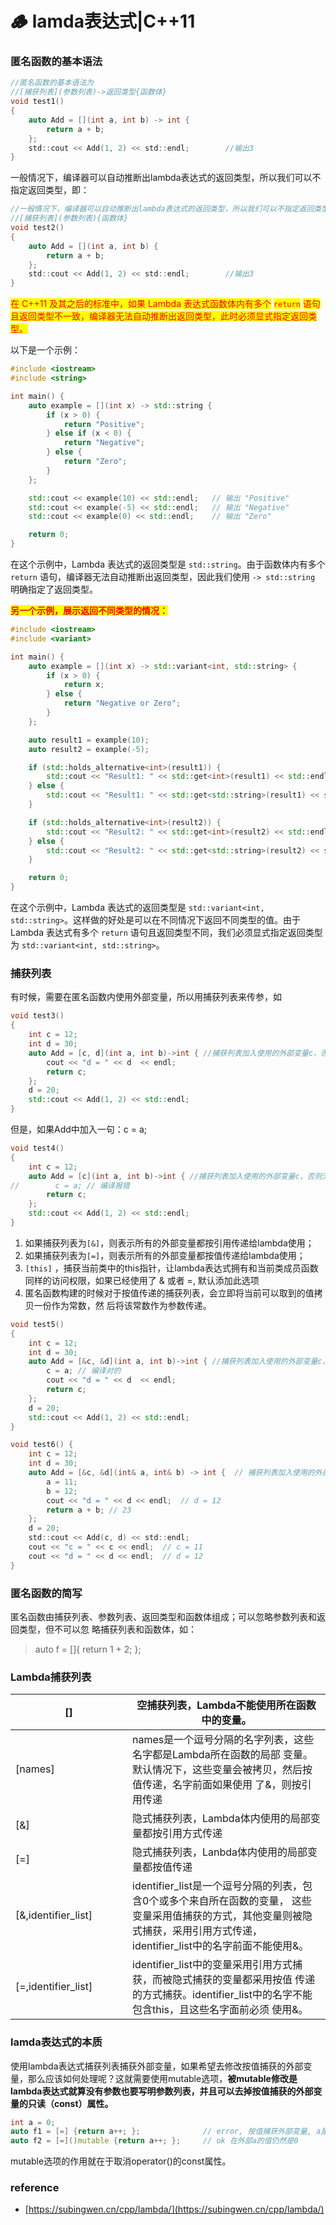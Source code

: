# 🪵 lamda表达式|C++11

### 匿名函数的基本语法

```c
//匿名函数的基本语法为
//[捕获列表](参数列表)->返回类型{函数体}
void test1()
{
    auto Add = [](int a, int b) -> int {
        return a + b;
    };
    std::cout << Add(1, 2) << std::endl;        //输出3
}
```

一般情况下，编译器可以自动推断出lambda表达式的返回类型，所以我们可以不指定返回类型，即：

```c
//一般情况下，编译器可以自动推断出lambda表达式的返回类型，所以我们可以不指定返回类型
//[捕获列表](参数列表){函数体}
void test2()
{
    auto Add = [](int a, int b) {
        return a + b;
    };
    std::cout << Add(1, 2) << std::endl;        //输出3
}
```

<mark style="color:red;">在 C++11 及其之后的标准中，如果 Lambda 表达式函数体内有多个</mark> <mark style="color:red;"></mark><mark style="color:red;">`return`</mark> <mark style="color:red;"></mark><mark style="color:red;">语句且返回类型不一致，编译器无法自动推断出返回类型，此时必须显式指定返回类型。</mark>

以下是一个示例：

```cpp
#include <iostream>
#include <string>

int main() {
    auto example = [](int x) -> std::string {
        if (x > 0) {
            return "Positive";
        } else if (x < 0) {
            return "Negative";
        } else {
            return "Zero";
        }
    };

    std::cout << example(10) << std::endl;   // 输出 "Positive"
    std::cout << example(-5) << std::endl;   // 输出 "Negative"
    std::cout << example(0) << std::endl;    // 输出 "Zero"

    return 0;
}
```

在这个示例中，Lambda 表达式的返回类型是 `std::string`。由于函数体内有多个 `return` 语句，编译器无法自动推断出返回类型，因此我们使用 `-> std::string` 明确指定了返回类型。

<mark style="color:red;">**另一个示例，展示返回不同类型的情况：**</mark>

```cpp
#include <iostream>
#include <variant>

int main() {
    auto example = [](int x) -> std::variant<int, std::string> {
        if (x > 0) {
            return x;
        } else {
            return "Negative or Zero";
        }
    };

    auto result1 = example(10);
    auto result2 = example(-5);

    if (std::holds_alternative<int>(result1)) {
        std::cout << "Result1: " << std::get<int>(result1) << std::endl;
    } else {
        std::cout << "Result1: " << std::get<std::string>(result1) << std::endl;
    }

    if (std::holds_alternative<int>(result2)) {
        std::cout << "Result2: " << std::get<int>(result2) << std::endl;
    } else {
        std::cout << "Result2: " << std::get<std::string>(result2) << std::endl;
    }

    return 0;
}
```

在这个示例中，Lambda 表达式的返回类型是 `std::variant<int, std::string>`。这样做的好处是可以在不同情况下返回不同类型的值。由于 Lambda 表达式有多个 `return` 语句且返回类型不同，我们必须显式指定返回类型为 `std::variant<int, std::string>`。

### 捕获列表

有时候，需要在匿名函数内使用外部变量，所以用捕获列表来传参，如

```cpp
void test3()
{
    int c = 12;
    int d = 30;
    auto Add = [c, d](int a, int b)->int { //捕获列表加入使用的外部变量c，否则无法通过编译
        cout << "d = " << d  << endl;
        return c;
    };
    d = 20;
    std::cout << Add(1, 2) << std::endl;
}
```

但是，如果Add中加入一句：c = a;

```cpp
void test4()
{
    int c = 12;
    auto Add = [c](int a, int b)->int { //捕获列表加入使用的外部变量c，否则无法通过编译
//        c = a; // 编译报错
        return c;
    };
    std::cout << Add(1, 2) << std::endl;
}
```

1. 如果捕获列表为`[&]`，则表示所有的外部变量都按引用传递给lambda使用；
2. 如果捕获列表为`[=]`，则表示所有的外部变量都按值传递给lambda使用；
3. `[this]` ，捕获当前类中的this指针，让lambda表达式拥有和当前类成员函数同样的访问权限，如果已经使用了 & 或者 =, 默认添加此选项
4. 匿名函数构建的时候对于按值传递的捕获列表，会立即将当前可以取到的值拷贝一份作为常数，然 后将该常数作为参数传递。

```cpp
void test5()
{
    int c = 12;
    int d = 30;
    auto Add = [&c, &d](int a, int b)->int { //捕获列表加入使用的外部变量c，否则无法通过编译
        c = a; // 编译对的
        cout << "d = " << d  << endl;
        return c;
    };
    d = 20;
    std::cout << Add(1, 2) << std::endl;
}
```

```c
void test6() {
    int c = 12;
    int d = 30;
    auto Add = [&c, &d](int& a, int& b) -> int {  // 捕获列表加入使用的外部变量c，否则无法通过编译
        a = 11;
        b = 12;
        cout << "d = " << d << endl;  // d = 12
        return a + b; // 23
    };
    d = 20;
    std::cout << Add(c, d) << std::endl;
    cout << "c = " << c << endl;  // c = 11
    cout << "d = " << d << endl;  // d = 12
}
```

### 匿名函数的简写

匿名函数由捕获列表、参数列表、返回类型和函数体组成；可以忽略参数列表和返回类型，但不可以忽 略捕获列表和函数体，如：

> auto f = \[]{ return 1 + 2; };

### Lambda捕获列表

<table><thead><tr><th width="171">[]</th><th>空捕获列表，Lambda不能使用所在函数中的变量。</th></tr></thead><tbody><tr><td>[names]</td><td>names是一个逗号分隔的名字列表，这些名字都是Lambda所在函数的局部 变量。默认情况下，这些变量会被拷贝，然后按值传递，名字前面如果使用 了&#x26;，则按引用传递</td></tr><tr><td>[&#x26;]</td><td>隐式捕获列表，Lambda体内使用的局部变量都按引用方式传递</td></tr><tr><td>[=]</td><td>隐式捕获列表，Lanbda体内使用的局部变量都按值传递</td></tr><tr><td>[&#x26;,identifier_list]</td><td>identifier_list是一个逗号分隔的列表，包含0个或多个来自所在函数的变量， 这些变量采用值捕获的方式，其他变量则被隐式捕获，采用引用方式传递， identifier_list中的名字前面不能使用&#x26;。</td></tr><tr><td>[=,identifier_list]</td><td>identifier_list中的变量采用引用方式捕获，而被隐式捕获的变量都采用按值 传递的方式捕获。identifier_list中的名字不能包含this，且这些名字面前必须 使用&#x26;。</td></tr></tbody></table>

### lamda表达式的本质

使用lambda表达式捕获列表捕获外部变量，如果希望去修改按值捕获的外部变量，那么应该如何处理呢？这就需要使用mutable选项，**被mutable修改是lambda表达式就算没有参数也要写明参数列表，并且可以去掉按值捕获的外部变量的只读（const）属性。**

```cpp
int a = 0;
auto f1 = [=] {return a++; };              // error, 按值捕获外部变量, a是只读的
auto f2 = [=]()mutable {return a++; };     // ok 在外部a的值仍然是0
```

mutable选项的作用就在于取消operator()的const属性。

### reference

* [https://subingwen.cn/cpp/lambda/](https://subingwen.cn/cpp/lambda/)

